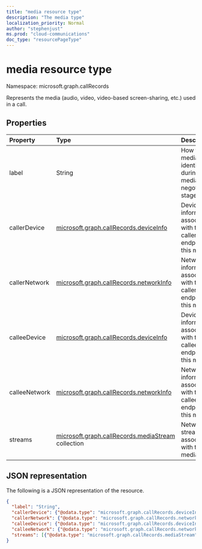 ```yaml
---
title: "media resource type"
description: "The media type"
localization_priority: Normal
author: "stephenjust"
ms.prod: "cloud-communications"
doc_type: "resourcePageType"
---
```


# media resource type

Namespace: microsoft.graph.callRecords

Represents the media (audio, video, video-based screen-sharing, etc.) used in a call.

## Properties

| Property     | Type        | Description |
|:-------------|:------------|:------------|
|label|String|How the media was identified during media negotiation stage.|
|callerDevice|[microsoft.graph.callRecords.deviceInfo](callrecords-deviceinfo.md)|Device information associated with the caller endpoint of this media.|
|callerNetwork|[microsoft.graph.callRecords.networkInfo](callrecords-networkinfo.md)|Network information associated with the caller endpoint of this media.|
|calleeDevice|[microsoft.graph.callRecords.deviceInfo](callrecords-deviceinfo.md)|Device information associated with the callee endpoint of this media.|
|calleeNetwork|[microsoft.graph.callRecords.networkInfo](callrecords-networkinfo.md)|Network information associated with the callee endpoint of this media.|
|streams|[microsoft.graph.callRecords.mediaStream](callrecords-mediastream.md) collection|Network streams associated with this media.|

## JSON representation

The following is a JSON representation of the resource.

<!-- {
  "blockType": "resource",
  "optionalProperties": [

  ],
  "@odata.type": "microsoft.graph.callRecords.media",
  "baseType": null
}-->

```json
{
  "label": "String",
  "callerDevice": {"@odata.type": "microsoft.graph.callRecords.deviceInfo"},
  "callerNetwork": {"@odata.type": "microsoft.graph.callRecords.networkInfo"},
  "calleeDevice": {"@odata.type": "microsoft.graph.callRecords.deviceInfo"},
  "calleeNetwork": {"@odata.type": "microsoft.graph.callRecords.networkInfo"},
  "streams": [{"@odata.type": "microsoft.graph.callRecords.mediaStream"}]
}
```

<!-- uuid: 16cd6b66-4b1a-43a1-adaf-3a886856ed98
2019-02-04 14:57:30 UTC -->
<!-- {
  "type": "#page.annotation",
  "description": "media resource",
  "keywords": "",
  "section": "documentation",
  "tocPath": ""
}-->
